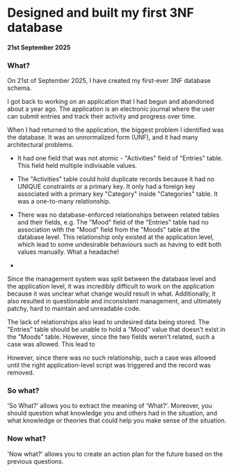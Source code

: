 # Designed and built my first 3NF database

#### 21st September 2025

### What?

On 21st of September 2025, I have created my first-ever 3NF database schema. 

I got back to working on an application that I had begun and abandoned about a year ago. The application is an electronic journal where the user can submit entries and track their activity and progress over time.

When I had returned to the application, the biggest problem I identified was the database. It was an unnormalized form (UNF), and it had many architectural problems.

* It had one field that was not atomic - "Activities" field of "Entries" table. This field held multiple indivisable values.

* The "Activities" table could hold duplicate records because it had no UNIQUE constraints or a primary key. It only had a foreign key associated with a primary key "Category" inside "Categories" table. It was a one-to-many relationship.

* There was no database-enforced relationships between related tables and their fields, e.g. The "Mood" field of the "Entries" table had no association with the "Mood" field from the "Moods" table at the database level. This relationship only existed at the application level, which lead to some undesirable behaviours such as  having to edit both values manually. What a headache!

* 

Since the management system was split between the database level and the application level, it was incredibly difficult to work on the application because it was unclear what change would result in what. Additionally, it also resulted in questionable and inconsistent management, and ultimately patchy, hard to maintain and unreadable code.

The lack of relationships also lead to undesired data being stored. The "Entries" table should be unable to hold a "Mood" value that doesn't exist in the "Moods" table. However, since the two fields weren't related, such a case was allowed. This lead to 

However, since there was no such relationship, such a case was allowed until the right application-level script was triggered and the record was removed.





### So what?

'So What?' allows you to extract the meaning of 'What?'. Moreover, you should question what knowledge you and others had in the situation, and what knowledge or theories that could help you make sense of the situation.

### Now what?

'Now what?' allows you to create an action plan for the future based on the previous questions.
